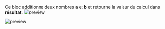 Ce bloc additionne deux nombres **a** et **b** et retourne la valeur du calcul dans **résultat**.
![preview](/images/expressions/add-fr.png)


![preview](/images/expressions/add-fr.png)